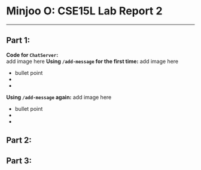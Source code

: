 # Minjoo O: CSE15L Lab Report 2
---
## Part 1:
**Code for `ChatServer`:** \
add image here
**Using `/add-message` for the first time:** 
add image here
* bullet point
*
*
**Using `/add-message` again:**
add image here
* bullet point
*
*

## Part 2:

## Part 3:
